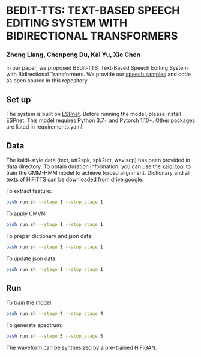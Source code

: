 # BEDIT-TTS: TEXT-BASED SPEECH EDITING SYSTEM WITH BIDIRECTIONAL TRANSFORMERS

### **Zheng Liang, Chenpeng Du, Kai Yu, Xie Chen**

In our paper, we proposed BEdit-TTS: Text-Based Speech Editing System with Bidirectional Transformers. We provide our [speech samples](https://speckled-sawfish-203.notion.site/Samples-cb3bd2bcb97c42f0bb11c420d72d0ecb) and code as open source in this repository.

## Set up
The system is built on [ESPnet](https://github.com/espnet/espnet). 
Before running the model, please install ESPnet.
This model requires Python 3.7+ and Pytorch 1.10+. 
Other packages are listed in requirements.yaml.

## Data
The kaldi-style data (text, utt2spk, spk2utt, wav.scp) has been provided in data directory.
To obtain duration information, you can use the [kaldi tool](https://kaldi-asr.org/) to train the GMM-HMM model to achieve forced alignment.
Dictionary and all texts of HiFiTTS can be downloaded from [drive.google](https://drive.google.com/file/d/1IwK60nhXQw3fac3r3qIkpRHpk14b1YHP/view?usp=sharing).

To extract feature:
```bash
bash run.sh --stage 1 --stop_stage 1
```
To apply CMVN:
```bash
bash run.sh --stage 1 --stop_stage 1
```
To prepar dictionary and json data:
```bash
bash run.sh --stage 1 --stop_stage 1
```
To update json data:
```bash
bash run.sh --stage 1 --stop_stage 1
```

## Run
To train the model:
```bash
bash run.sh --stage 4 --stop_stage 4
```
To generate spectrum:
```bash
bash run.sh --stage 5 --stop_stage 5
```
The waveform can be synthesized by a pre-trained HiFiGAN.



